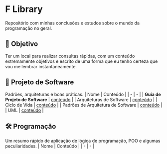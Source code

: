 # F Library
Repositório com minhas conclusões e estudos sobre o mundo da programação no geral.

## 🎯 Objetivo
Ter um local para realizar consultas rápidas, com um conteúdo extremamente objetivos e escrito de uma forma que eu tenho certeza que vou me lembrar instantaneamente.

## 📝 Projeto de Software
Padrões, arquiteturas e boas práticas.
| Nome | Conteúdo |
| - | - |
| **Guia de Projeto de Software** | [conteúdo](projeto-de-software/guia.md) |
| Arquiteturas de Software | [conteúdo](projeto-de-software/arquitetura/arquitetura.md) |
| Ciclo de Vida | [conteúdo](projeto-de-software/ciclo-de-vida/ciclo-de-vida.md) |
| Padrões de Arquitetura de Software | [conteúdo](projeto-de-software/padrao-arquitetura/padrao-arquitetura.md) |
| UML | [conteúdo](projeto-de-software/uml/uml.md) |

## 🛠️ Programação
Um resumo rápido de aplicação de lógica de programação, POO e algumas peculiaridades.
| Nome | Conteúdo |
| - | - |
<!-- | C# | Em breve... |
| Javascript | Em breve... |
| PHP | Em breve... |
-->
